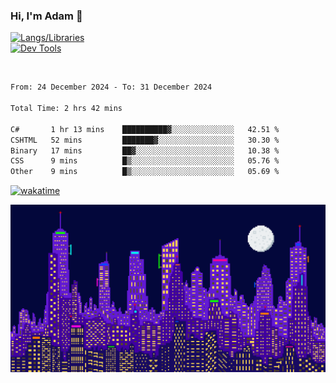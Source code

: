 ### Hi, I'm Adam 👋

[![Langs/Libraries](https://skillicons.dev/icons?i=cs,dotnet,js,css,html,sass,ts,jquery,bootstrap)](https://skillicons.dev)
<br/>
[![Dev Tools](https://skillicons.dev/icons?i=git,github,githubactions,visualstudio)](https://skillicons.dev)

<br/>

<!--START_SECTION:waka-->

```txt
From: 24 December 2024 - To: 31 December 2024

Total Time: 2 hrs 42 mins

C#       1 hr 13 mins    ██████████▓░░░░░░░░░░░░░░   42.51 %
CSHTML   52 mins         ███████▓░░░░░░░░░░░░░░░░░   30.30 %
Binary   17 mins         ██▓░░░░░░░░░░░░░░░░░░░░░░   10.38 %
CSS      9 mins          █▒░░░░░░░░░░░░░░░░░░░░░░░   05.76 %
Other    9 mins          █▒░░░░░░░░░░░░░░░░░░░░░░░   05.69 %
```

<!--END_SECTION:waka-->

[![wakatime](https://wakatime.com/badge/user/2234bda2-efd3-47c5-8724-79108edfe9aa.svg)](https://wakatime.com/@2234bda2-efd3-47c5-8724-79108edfe9aa)

![Pixelated city at night](./media/city.gif)
